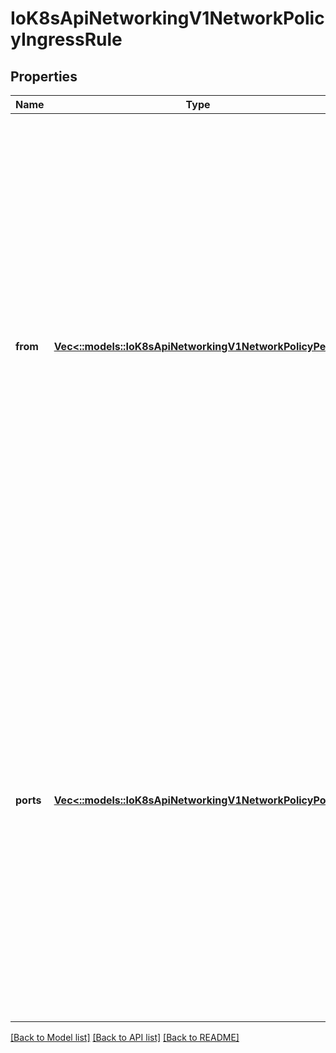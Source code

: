# IoK8sApiNetworkingV1NetworkPolicyIngressRule

## Properties
Name | Type | Description | Notes
------------ | ------------- | ------------- | -------------
**from** | [**Vec<::models::IoK8sApiNetworkingV1NetworkPolicyPeer>**](io.k8s.api.networking.v1.NetworkPolicyPeer.md) | List of sources which should be able to access the pods selected for this rule. Items in this list are combined using a logical OR operation. If this field is empty or missing, this rule matches all sources (traffic not restricted by source). If this field is present and contains at least on item, this rule allows traffic only if the traffic matches at least one item in the from list. | [optional] 
**ports** | [**Vec<::models::IoK8sApiNetworkingV1NetworkPolicyPort>**](io.k8s.api.networking.v1.NetworkPolicyPort.md) | List of ports which should be made accessible on the pods selected for this rule. Each item in this list is combined using a logical OR. If this field is empty or missing, this rule matches all ports (traffic not restricted by port). If this field is present and contains at least one item, then this rule allows traffic only if the traffic matches at least one port in the list. | [optional] 

[[Back to Model list]](../README.md#documentation-for-models) [[Back to API list]](../README.md#documentation-for-api-endpoints) [[Back to README]](../README.md)


